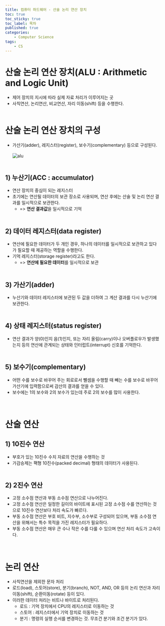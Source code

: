 ```yaml
---
title: 컴퓨터 하드웨어 - 산술 논리 연산 장치
toc: true
toc_sticky: true
toc_label: 목차
published: true
categories:
    - Computer Science
tags:
    - CS
---
```

# 산술 논리 연산 장치(ALU : Arithmetic and Logic Unit)
* 제어 장치의 지시에 따라 실제 자료 처리가 이루어지는 곳
* 사칙연산, 논리연산, 비교연산, 자리 이동(shift) 등을 수행한다.<br><br>

# 산술 논리 연산 장치의 구성
* 가산기(adder), 레지스터(register), 보수기(complementary) 등으로 구성된다.<br><br>
![alu](../../assets/images/alu.jpeg)<br><br>

## 1) 누산기(ACC : accumulator)
* 연산 장치의 중심이 되는 레지스터
* 초기에는 연산될 데이터의 보관 장소로 사용되며, 연산 후에는 산술 및 논리 연산 결과를 일시적으로 보관한다.
    * => **연산 결과값**을 일시적으로 기억<br><br>
    
## 2) 데이터 레지스터(data register)
* 연산에 필요한 데이터가 두 개인 경우, 하나의 데이터를 일시적으로 보관하고 있다가 필요할 때 제공하는 역할을 수행한다.
* 기억 레지스터(storage register)라고도 한다.
    * => **연산에 필요한 데이터**를 일시적으로 보관<br><br>
    
## 3) 가산기(adder)
* 누산기와 데이터 레지스터에 보관된 두 값을 더하여 그 계산 결과를 다시 누산기에 보관한다.<br><br>

## 4) 상태 레지스터(status register)
* 연산 결과가 양(0)인지 음(1)인지, 또는 자리 올림(carry)이나 오버플로우가 발생했는지 등의 연산에 관계되는 상태와 인터럽트(interrupt) 신호를 기억한다.<br><br>

## 5) 보수기(complementary)
* 어떤 수를 보수로 바꾸어 주는 회로로서 뺄셈을 수행할 때 빼는 수를 보수로 바꾸어 가산기에 입력함으로써 감산의 결과를 얻을 수 있다.
* 보수에는 1의 보수와 2의 보수가 있는데 주로 2의 보수를 많이 사용한다.<br><br><br>


# 산술 연산
## 1) 10진수 연산
* 부호가 있는 10진수 수치 자료의 연산을 수행하는 것
* 가감승제는 팩형 10진수(packed decimal) 형태의 데이터가 사용된다.<br><br>

## 2) 2진수 연산
* 고정 소수점 연산과 부동 소수점 연산으로 나누어진다.
* 고정 소수점 연산은 일정한 길이의 바이트에 표시된 고정 소수점 수를 연산하는 것으로 10진수 연산보다 처리 속도가 빠르다.
* 부동 소수점 연산은 부호 비트, 지수부, 소수부로 구성되어 있으며, 부동 소수점 연산을 위해서는 특수 목적을 가진 레지스터가 필요하다.
* 부동 소수점 연산은 매우 큰 수나 작은 수를 다룰 수 있으며 연산 처리 속도가 고속이다.<br><br><br>


# 논리 연산
* 사칙연산을 제외한 문자 처리
* 로드(load), 스토어(store), 분기(branch), NOT, AND, OR 등의 논리 연산과 자리이동(shift), 순환이동(rotate) 등이 있다.
* 이러한 데이터 처리는 비트나 바이트로 처리된다.
    * 로드 : 기억 장치에서 CPU의 레지스터로 이동하는 것
    * 스토어 : 레지스터에서 기억 장치로 이동하는 것
    * 분기 : 명령의 실행 순서를 변경하는 것. 무조건 분기와 조건 분기가 있다.<br>

